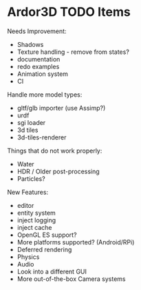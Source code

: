 Ardor3D TODO Items
=======

Needs Improvement:

- Shadows
- Texture handling - remove from states?
- documentation
- redo examples
- Animation system
- CI

Handle more model types:

- gltf/glb importer (use Assimp?)
- urdf
- sgi loader
- 3d tiles
- 3d-tiles-renderer

Things that do not work properly:

- Water
- HDR / Older post-processing
- Particles?

New Features:

- editor
- entity system
- inject logging
- inject cache
- OpenGL ES support?
- More platforms supported?  (Android/RPi)
- Deferred rendering
- Physics
- Audio
- Look into a different GUI
- More out-of-the-box Camera systems
